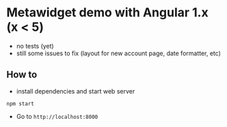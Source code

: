 # Metawidget demo with Angular 1.x (x < 5)

+ no tests (yet)
+ still some issues to fix (layout for new account page, date formatter, etc)

## How to

+ install dependencies and start web server

```
npm start
```
+ Go to `http://localhost:8000`
